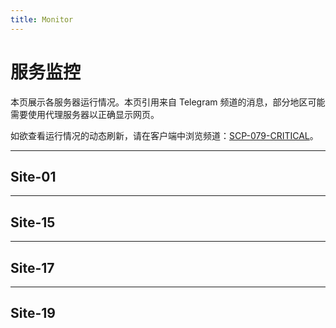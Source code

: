 ```yaml
---
title: Monitor
---
```


<link rel="stylesheet" href="/css/chinese.css">

<style>
    @media only screen and (max-width: 420px) {
        body {
            width: 90%;
        }
        
        .site-name {
            font-size: 7px;
            margin-bottom: 2em;
        }
    }

    @media only screen and (max-width: 410px) {
        body {
            padding: 0px;
            margin: 0;
            width: 100%;
            border: none;
        }
        
        .small-avatar {
            font-size: 6px;
        }
        
        .site-name {
            font-size: 6px;
            margin-bottom: 3em;
        }
        
        main {
            margin: 5px;
        }
        
        main iframe {
            margin-left: 16px;
            width: 80%;
        }
        
        h1, h2 {
            margin-left: 12px;
        }
        
        p {
            width: 90%;
            margin: auto;
            margin-bottom: 12px;
        }
    }
       
    @media only screen and (max-width: 361px) {        
        main iframe {
            background: white;
            padding-right: 18px;
            margin-left: -5px;
            width: 98%;
        }
        
        hr {
            display: none;
        }
    }
    
    @media only screen and (max-width: 321px) {
        main {
            margin: 5px;
        }
        
        main iframe {
            min-width: 334px !important;
            margin-top: 0;
            margin-bottom: 0;
            margin-left: -18px;
            padding-right: 0;
            width: 100%;
        }
        
        h1, h2 {
            margin-left: 5px;
        }
    }
</style>

# 服务监控

本页展示各服务器运行情况。本页引用来自 Telegram 频道的消息，部分地区可能需要使用代理服务器以正确显示网页。

如欲查看运行情况的动态刷新，请在客户端中浏览频道：[SCP-079-CRITICAL](https://t.me/SCP_079_CRITICAL)。

---

## Site-01

<script async src="https://telegram.org/js/telegram-widget.js?8" data-telegram-post="SCP_079_CRITICAL/15" data-width="100%"></script>

---

## Site-15

<script async src="https://telegram.org/js/telegram-widget.js?8" data-telegram-post="SCP_079_CRITICAL/18" data-width="100%"></script>

---

## Site-17

<script async src="https://telegram.org/js/telegram-widget.js?8" data-telegram-post="SCP_079_CRITICAL/20" data-width="100%"></script>

---

## Site-19

<script async src="https://telegram.org/js/telegram-widget.js?8" data-telegram-post="SCP_079_CRITICAL/22" data-width="100%"></script>
